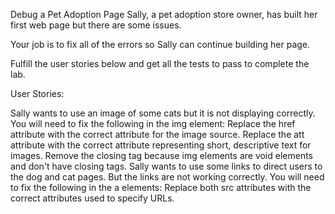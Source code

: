 Debug a Pet Adoption Page
Sally, a pet adoption store owner, has built her first web page but there are some issues.

Your job is to fix all of the errors so Sally can continue building her page.

Fulfill the user stories below and get all the tests to pass to complete the lab.

User Stories:

Sally wants to use an image of some cats but it is not displaying correctly. You will need to fix the following in the img element:
Replace the href attribute with the correct attribute for the image source.
Replace the att attribute with the correct attribute representing short, descriptive text for images.
Remove the </img> closing tag because img elements are void elements and don't have closing tags.
Sally wants to use some links to direct users to the dog and cat pages. But the links are not working correctly. You will need to fix the following in the a elements:
Replace both src attributes with the correct attributes used to specify URLs.
